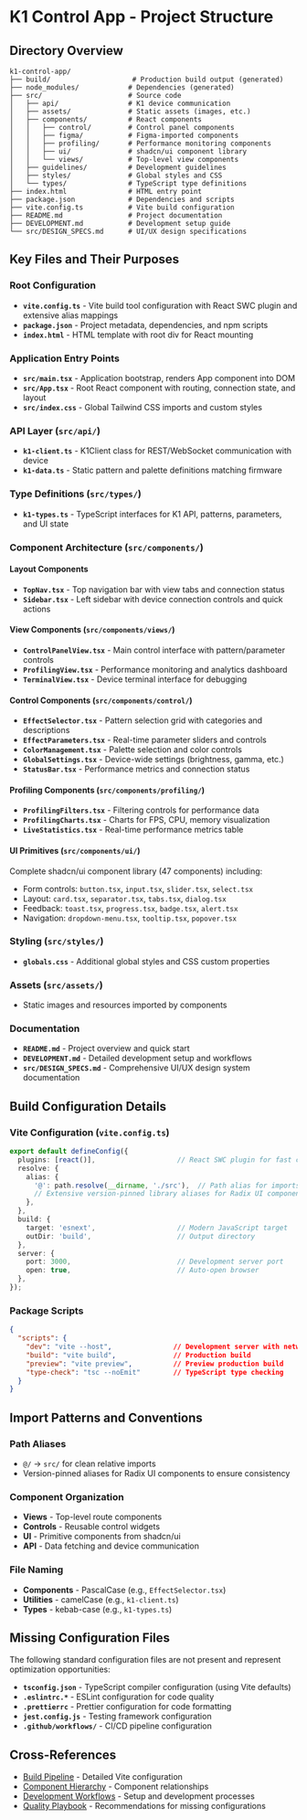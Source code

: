 # K1 Control App - Project Structure

## Directory Overview

```
k1-control-app/
├── build/                    # Production build output (generated)
├── node_modules/            # Dependencies (generated)
├── src/                     # Source code
│   ├── api/                 # K1 device communication
│   ├── assets/              # Static assets (images, etc.)
│   ├── components/          # React components
│   │   ├── control/         # Control panel components
│   │   ├── figma/           # Figma-imported components
│   │   ├── profiling/       # Performance monitoring components
│   │   ├── ui/              # shadcn/ui component library
│   │   └── views/           # Top-level view components
│   ├── guidelines/          # Development guidelines
│   ├── styles/              # Global styles and CSS
│   └── types/               # TypeScript type definitions
├── index.html               # HTML entry point
├── package.json             # Dependencies and scripts
├── vite.config.ts           # Vite build configuration
├── README.md                # Project documentation
├── DEVELOPMENT.md           # Development setup guide
└── src/DESIGN_SPECS.md      # UI/UX design specifications
```

## Key Files and Their Purposes

### Root Configuration
- **`vite.config.ts`** - Vite build tool configuration with React SWC plugin and extensive alias mappings
- **`package.json`** - Project metadata, dependencies, and npm scripts
- **`index.html`** - HTML template with root div for React mounting

### Application Entry Points
- **`src/main.tsx`** - Application bootstrap, renders App component into DOM
- **`src/App.tsx`** - Root React component with routing, connection state, and layout
- **`src/index.css`** - Global Tailwind CSS imports and custom styles

### API Layer (`src/api/`)
- **`k1-client.ts`** - K1Client class for REST/WebSocket communication with device
- **`k1-data.ts`** - Static pattern and palette definitions matching firmware

### Type Definitions (`src/types/`)
- **`k1-types.ts`** - TypeScript interfaces for K1 API, patterns, parameters, and UI state

### Component Architecture (`src/components/`)

#### Layout Components
- **`TopNav.tsx`** - Top navigation bar with view tabs and connection status
- **`Sidebar.tsx`** - Left sidebar with device connection controls and quick actions

#### View Components (`src/components/views/`)
- **`ControlPanelView.tsx`** - Main control interface with pattern/parameter controls
- **`ProfilingView.tsx`** - Performance monitoring and analytics dashboard
- **`TerminalView.tsx`** - Device terminal interface for debugging

#### Control Components (`src/components/control/`)
- **`EffectSelector.tsx`** - Pattern selection grid with categories and descriptions
- **`EffectParameters.tsx`** - Real-time parameter sliders and controls
- **`ColorManagement.tsx`** - Palette selection and color controls
- **`GlobalSettings.tsx`** - Device-wide settings (brightness, gamma, etc.)
- **`StatusBar.tsx`** - Performance metrics and connection status

#### Profiling Components (`src/components/profiling/`)
- **`ProfilingFilters.tsx`** - Filtering controls for performance data
- **`ProfilingCharts.tsx`** - Charts for FPS, CPU, memory visualization
- **`LiveStatistics.tsx`** - Real-time performance metrics table

#### UI Primitives (`src/components/ui/`)
Complete shadcn/ui component library (47 components) including:
- Form controls: `button.tsx`, `input.tsx`, `slider.tsx`, `select.tsx`
- Layout: `card.tsx`, `separator.tsx`, `tabs.tsx`, `dialog.tsx`
- Feedback: `toast.tsx`, `progress.tsx`, `badge.tsx`, `alert.tsx`
- Navigation: `dropdown-menu.tsx`, `tooltip.tsx`, `popover.tsx`

### Styling (`src/styles/`)
- **`globals.css`** - Additional global styles and CSS custom properties

### Assets (`src/assets/`)
- Static images and resources imported by components

### Documentation
- **`README.md`** - Project overview and quick start
- **`DEVELOPMENT.md`** - Detailed development setup and workflows
- **`src/DESIGN_SPECS.md`** - Comprehensive UI/UX design system documentation

## Build Configuration Details

### Vite Configuration (`vite.config.ts`)
```typescript
export default defineConfig({
  plugins: [react()],                    // React SWC plugin for fast compilation
  resolve: {
    alias: {
      '@': path.resolve(__dirname, './src'),  // Path alias for imports
      // Extensive version-pinned library aliases for Radix UI components
    },
  },
  build: {
    target: 'esnext',                    // Modern JavaScript target
    outDir: 'build',                     // Output directory
  },
  server: {
    port: 3000,                          // Development server port
    open: true,                          // Auto-open browser
  },
});
```

### Package Scripts
```json
{
  "scripts": {
    "dev": "vite --host",               // Development server with network access
    "build": "vite build",              // Production build
    "preview": "vite preview",          // Preview production build
    "type-check": "tsc --noEmit"        // TypeScript type checking
  }
}
```

## Import Patterns and Conventions

### Path Aliases
- `@/` → `src/` for clean relative imports
- Version-pinned aliases for Radix UI components to ensure consistency

### Component Organization
- **Views** - Top-level route components
- **Controls** - Reusable control widgets
- **UI** - Primitive components from shadcn/ui
- **API** - Data fetching and device communication

### File Naming
- **Components** - PascalCase (e.g., `EffectSelector.tsx`)
- **Utilities** - camelCase (e.g., `k1-client.ts`)
- **Types** - kebab-case (e.g., `k1-types.ts`)

## Missing Configuration Files

The following standard configuration files are not present and represent optimization opportunities:

- **`tsconfig.json`** - TypeScript compiler configuration (using Vite defaults)
- **`.eslintrc.*`** - ESLint configuration for code quality
- **`.prettierrc`** - Prettier configuration for code formatting
- **`jest.config.js`** - Testing framework configuration
- **`.github/workflows/`** - CI/CD pipeline configuration

## Cross-References

- [Build Pipeline](./BUILD_PIPELINE.md) - Detailed Vite configuration
- [Component Hierarchy](./COMPONENT_HIERARCHY.md) - Component relationships
- [Development Workflows](./DEVELOPMENT_WORKFLOWS.md) - Setup and development processes
- [Quality Playbook](./QUALITY_PLAYBOOK.md) - Recommendations for missing configurations